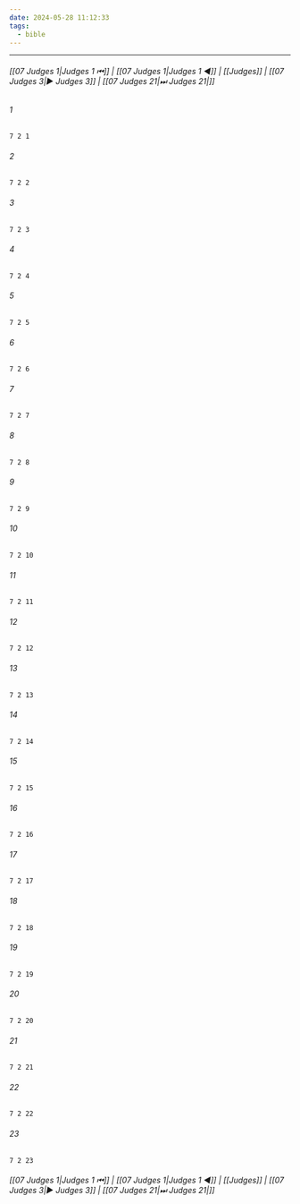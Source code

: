 ```yaml
---
date: 2024-05-28 11:12:33
tags:
  - bible
---
```

___

###### [[07 Judges 1|Judges 1 ⏮]] | [[07 Judges 1|Judges 1 ◀]] | [[Judges]] | [[07 Judges 3|▶ Judges 3]] | [[07 Judges 21|⏭ Judges 21|]]

###### 1
``` verse
7 2 1 
```
###### 2
``` verse
7 2 2 
```
###### 3
``` verse
7 2 3 
```
###### 4
``` verse
7 2 4 
```
###### 5
``` verse
7 2 5 
```
###### 6
``` verse
7 2 6 
```
###### 7
``` verse
7 2 7 
```
###### 8
``` verse
7 2 8 
```
###### 9
``` verse
7 2 9 
```
###### 10
``` verse
7 2 10 
```
###### 11
``` verse
7 2 11 
```
###### 12
``` verse
7 2 12 
```
###### 13
``` verse
7 2 13 
```
###### 14
``` verse
7 2 14 
```
###### 15
``` verse
7 2 15 
```
###### 16
``` verse
7 2 16 
```
###### 17
``` verse
7 2 17 
```
###### 18
``` verse
7 2 18 
```
###### 19
``` verse
7 2 19 
```
###### 20
``` verse
7 2 20 
```
###### 21
``` verse
7 2 21 
```
###### 22
``` verse
7 2 22 
```
###### 23
``` verse
7 2 23 
```

###### [[07 Judges 1|Judges 1 ⏮]] | [[07 Judges 1|Judges 1 ◀]] | [[Judges]] | [[07 Judges 3|▶ Judges 3]] | [[07 Judges 21|⏭ Judges 21|]]

